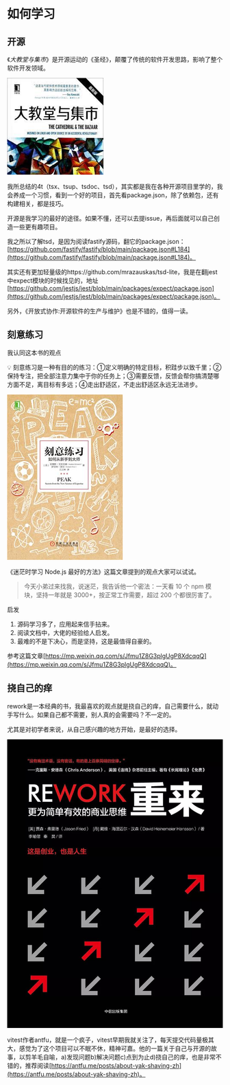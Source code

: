 
# 如何学习

## 开源

《*大教堂与集市*》是开源运动的《圣经》，颠覆了传统的软件开发思路，影响了整个软件开发领域。

![Untitled](img/Untitled%2018.png)

我所总结的4t（tsx、tsup、tsdoc、tsd），其实都是我在各种开源项目里学的，我会养成一个习惯，看到一个好的项目，首先看package.json，除了依赖包，还有构建相关，都是技巧。

开源是我学习的最好的途径。如果不懂，还可以去提issue，再后面就可以自己创造一些更有趣项目。

我之所以了解tsd，是因为阅读fastify源码，翻它的package.json：[https://github.com/fastify/fastify/blob/main/package.json#L184](https://github.com/fastify/fastify/blob/main/package.json#L184)。

其实还有更加轻量级的https://github.com/mrazauskas/tsd-lite，我是在翻jest中expect模块的时候找见的，地址[https://github.com/jestjs/jest/blob/main/packages/expect/package.json](https://github.com/jestjs/jest/blob/main/packages/expect/package.json)。

另外，《开放式协作:开源软件的生产与维护》也是不错的，值得一读。

## 刻意练习

我认同这本书的观点

<aside>
💡 刻意练习是一种有目的的练习：①定义明确的特定目标，积跬步以致千里；②保持专注，把全部注意力集中于你的任务上；③需要反馈，反馈会帮你搞清楚哪方面不足，离目标有多远；④走出舒适区，不走出舒适区永远无法进步。

</aside>

![Untitled](img/Untitled%2019.png)

《迷茫时学习 Node.js 最好的方法》这篇文章提到的观点大家可以试试。

> 今天小弟过来找我，说迷茫，我告诉他一个密法：一天看 10 个 npm 模块，坚持一年就是 3000+，按正常工作需要，超过 200 个都很厉害了。
>

启发

1. 源码学习多了，应用起来信手拈来。
2. 阅读文档中，大佬的经验给人启发。
3. 最难的不是下决心，而是坚持，这是最值得自豪的。

参考这篇文章[https://mp.weixin.qq.com/s/Jfmu1Z8G3plgUgP8XdcqqQ](https://mp.weixin.qq.com/s/Jfmu1Z8G3plgUgP8XdcqqQ)。

## 挠自己的痒

rework是一本经典的书，我最喜欢的观点就是挠自己的痒，自己需要什么，就动手写什么。如果自己都不需要，别人真的会需要吗？不一定的。

尤其是对初学者来说，从自己感兴趣的地方开始，是最好的选择。

![Untitled](img/Untitled%2020.png)

vitest作者antfu，就是一个疯子，vitest早期我就关注了，每天提交代码量极其大，感觉为了这个项目可以不眠不休，精神可嘉。他的一篇关于自己与开源的故事，以剪羊毛自喻，a)发现问题b)解决问题c)点到为止d)挠自己的痒，也是非常不错的，推荐阅读[https://antfu.me/posts/about-yak-shaving-zh](https://antfu.me/posts/about-yak-shaving-zh)。
